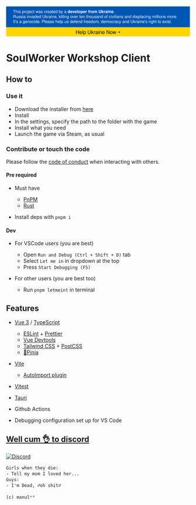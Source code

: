 [![Stand With Ukraine](https://raw.githubusercontent.com/vshymanskyy/StandWithUkraine/main/banner-direct-single.svg)](https://stand-with-ukraine.pp.ua)

# SoulWorker Workshop Client

## How to

### Use it

- Download the installer from [here](../../releases)
- Install
- In the settings, specify the path to the folder with the game
- Install what you need
- Launch the game via Steam, as usual

### Сontribute or touch the code

Please follow the [code of conduct](./CODE_OF_CONDUCT.md) when interacting with others.

#### Pre required

- Must have

  - [PnPM](https://github.com/pnpm/pnpm)
  - [Rust](https://github.com/rust-lang/rust)

- Install deps with `pnpm i`

#### Dev

- For VSCode users (you are best)

  - Open `Run and Debug (Ctrl + Shift + D)` tab
  - Select `Let me in` in dropdown at the top
  - Press `Start Debugging (F5)`

- For other users (you are best too)

  - Run `pnpm letmeint` in terminal

## Features

- [Vue 3](https://vuejs.org/) / [TypeScript](https://www.typescriptlang.org/)

  - [ESLint](https://eslint.org/) + [Prettier](https://prettier.io/)
  - [Vue Devtools](https://devtools.vuejs.org/)
  - [Tailwind CSS](https://tailwindcss.com/) + [PostCSS](https://github.com/postcss/postcss)
  - [🍍Pinia](https://pinia.vuejs.org/)

- [Vite](https://vitejs.dev/)

  - [AutoImport plugin](https://github.com/antfu/unplugin-auto-import)

- [Vitest](https://vitest.dev/)

- [Tauri](https://github.com/tauri-apps/tauri)

- Github Actions

- Debugging configuration set up for VS Code

## [Well cum 👌 to discord](http://discord.gg/SequFJP)

[![Discord](https://img.shields.io/discord/606442027873206292?style=flat-square)](http://discord.gg/SequFJP)

```
Girls when they die:
- Tell my mom I loved her...
Guys:
- I'm Dead, ♂️oh shit♂️

(c) manulˣᵈ
```
